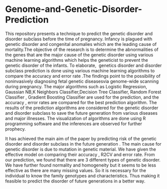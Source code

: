 # Genome-and-Genetic-Disorder-Prediction

This repository presents a technique to predict the genetic disorder and disorder subclass before the time of pregnancy. Infancy is plagued with genetic disorder and congenital anomalies which are the leading cause of mortality.The objective of the research is to determine the abnormalities of the genes that are the major cause of the genetic disorder using various machine learning algorithms which helps the geneticist to prevent the genetic disorder of the infants. To elaborate,  genetics disorder and disorder subclass prediction is done using various machine learning algorithms to compare the accuracy and error rate .The findings point to the possibility of noninvasively diagnosing fetal genetic diseasesvia genome-wide scanning during pregnancy. The major algorithms such as Logistic Regression, Gaussian NB,K Neighbors Classifier,Decision Tree Classifier, Random Forest Classifier , Gradient Boosting Classifier are used for the prediction, and the accuracy , error rates are compared for the best prediction algorithm. The results of the prediction algorithms are considered for the genetic disorder and disorder subclass to save the future generation from various diseases and major illnesses. The visualization of algorithms are done using R programming software and the inferences are observed for further prophecy.

It has achieved the main aim of the paper by predicting risk of the genetic disorder and disorder subclass in the future generation . The main cause for genetic disorder is due to mutation in genetic material. We have given the effective model on comparing their accuracy , R2CV and error rate. From our prediction, we found that there are 3 different types of genetic disorder.
We have further found normality and homogeneity but it seems to be less effective as there are many missing values. So it is necessary for the individual to know the family genotypes and characteristics. Thus making it feasible to predict the disorder of future generations in a better way.

